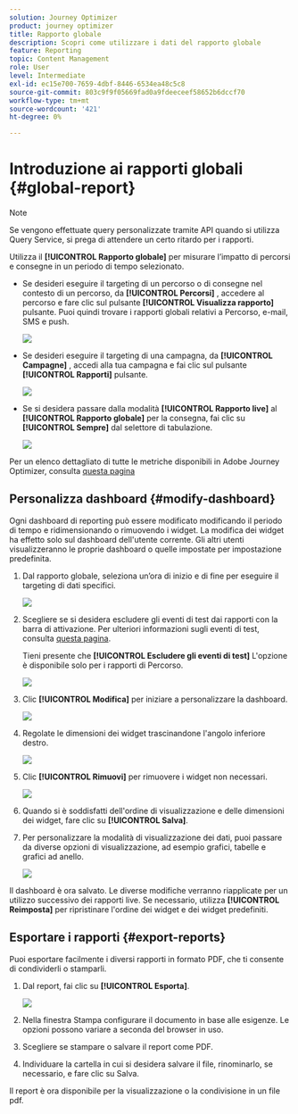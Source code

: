 ```yaml
---
solution: Journey Optimizer
product: journey optimizer
title: Rapporto globale
description: Scopri come utilizzare i dati del rapporto globale
feature: Reporting
topic: Content Management
role: User
level: Intermediate
exl-id: ec15e700-7659-4dbf-8446-6534ea48c5c8
source-git-commit: 803c9f9f05669fad0a9fdeeceef58652b6dccf70
workflow-type: tm+mt
source-wordcount: '421'
ht-degree: 0%

---
```


# Introduzione ai rapporti globali {#global-report}

>[!NOTE]
>
> Se vengono effettuate query personalizzate tramite API quando si utilizza Query Service, si prega di attendere un certo ritardo per i rapporti.

Utilizza il **[!UICONTROL Rapporto globale]** per misurare l’impatto di percorsi e consegne in un periodo di tempo selezionato.

* Se desideri eseguire il targeting di un percorso o di consegne nel contesto di un percorso, da **[!UICONTROL Percorsi]** , accedere al percorso e fare clic sul pulsante **[!UICONTROL Visualizza rapporto]** pulsante. Puoi quindi trovare i rapporti globali relativi a Percorso, e-mail, SMS e push.

  ![](assets/report_journey.png)

* Se desideri eseguire il targeting di una campagna, da **[!UICONTROL Campagne]** , accedi alla tua campagna e fai clic sul pulsante **[!UICONTROL Rapporti]** pulsante.

  ![](assets/report_campaign.png)

* Se si desidera passare dalla modalità **[!UICONTROL Rapporto live]** al **[!UICONTROL Rapporto globale]** per la consegna, fai clic su **[!UICONTROL Sempre]** dal selettore di tabulazione.

  ![](assets/report_5.png)

Per un elenco dettagliato di tutte le metriche disponibili in Adobe Journey Optimizer, consulta [questa pagina](#list-of-components-global)

## Personalizza dashboard {#modify-dashboard}

Ogni dashboard di reporting può essere modificato modificando il periodo di tempo e ridimensionando o rimuovendo i widget. La modifica dei widget ha effetto solo sul dashboard dell&#39;utente corrente. Gli altri utenti visualizzeranno le proprie dashboard o quelle impostate per impostazione predefinita.

1. Dal rapporto globale, seleziona un’ora di inizio e di fine per eseguire il targeting di dati specifici.

   ![](assets/report_modify_1.png)

1. Scegliere se si desidera escludere gli eventi di test dai rapporti con la barra di attivazione. Per ulteriori informazioni sugli eventi di test, consulta [questa pagina](../building-journeys/testing-the-journey.md).

   Tieni presente che **[!UICONTROL Escludere gli eventi di test]** L&#39;opzione è disponibile solo per i rapporti di Percorso.

   ![](assets/report_modify_2.png)

1. Clic **[!UICONTROL Modifica]** per iniziare a personalizzare la dashboard.

   ![](assets/report_modify_3.png)

1. Regolate le dimensioni dei widget trascinandone l&#39;angolo inferiore destro.

   ![](assets/report_modify_4.png)

1. Clic **[!UICONTROL Rimuovi]** per rimuovere i widget non necessari.

   ![](assets/report_modify_5.png)

1. Quando si è soddisfatti dell&#39;ordine di visualizzazione e delle dimensioni dei widget, fare clic su **[!UICONTROL Salva]**.

1. Per personalizzare la modalità di visualizzazione dei dati, puoi passare da diverse opzioni di visualizzazione, ad esempio grafici, tabelle e grafici ad anello.

   ![](assets/report_modify_10.png)

Il dashboard è ora salvato. Le diverse modifiche verranno riapplicate per un utilizzo successivo dei rapporti live. Se necessario, utilizza **[!UICONTROL Reimposta]** per ripristinare l&#39;ordine dei widget e dei widget predefiniti.

## Esportare i rapporti {#export-reports}

Puoi esportare facilmente i diversi rapporti in formato PDF, che ti consente di condividerli o stamparli.

1. Dal report, fai clic su **[!UICONTROL Esporta]**.

   ![](assets/export_1.png)

1. Nella finestra Stampa configurare il documento in base alle esigenze. Le opzioni possono variare a seconda del browser in uso.

1. Scegliere se stampare o salvare il report come PDF.

1. Individuare la cartella in cui si desidera salvare il file, rinominarlo, se necessario, e fare clic su Salva.

Il report è ora disponibile per la visualizzazione o la condivisione in un file pdf.

